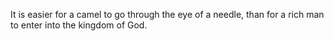 It is easier for a camel to go through the eye of a needle, than for a rich man to enter into the kingdom of God.
